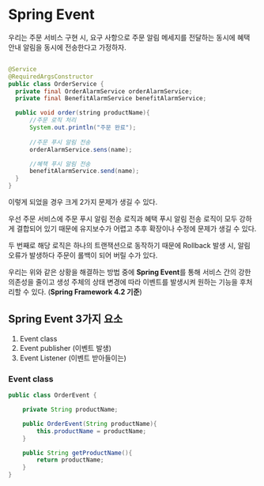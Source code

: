 # Spring Event

우리는 주문 서비스 구현 시, 요구 사항으로 주문 알림 메세지를 전달하는 동시에 혜택 안내 알림을 동시에 전송한다고 가정하자.

```java

@Service
@RequiredArgsConstructor
public class OrderService {
  private final OrderAlarmService orderAlarmService;
  private final BenefitAlarmService benefitAlarmService;

  public void order(string productName){
      //주문 로직 처리
      System.out.println("주문 완료");
  
      //주문 푸시 알림 전송
      orderAlarmService.sens(name);

      //혜책 푸시 알림 전송
      benefitAlarmService.send(name);
  }
}


```

이렇게 되었을 경우 크게 2가지 문제가 생길 수 있다. 

우선 주문 서비스에 주문 푸시 알림 전송 로직과 혜택 푸시 알림 전송 로직이 모두 강하게 결합되어 있기 때문에 유지보수가 어렵고 추후 확장이나 수정에 문제가 생길 수 있다.

두 번째로 해당 로직은 하나의 트랜잭션으로 동작하기 때문에 Rollback 발생 시, 알림 오류가 발생하다 주문이 롤백이 되어 버릴 수가 있다. 

우리는 위와 같은 상황을 해결하는 방법 중에 **Spring Event**를 통해 서비스 간의 강한 의존성을 줄이고 생성 주체의 상태 변경에 따라 이벤트를 발생시켜 원하는 기능을 후처리할 수 있다. (**Spring Framework 4.2 기준**)


## Spring Event 3가지 요소

1. Event class
2. Event publisher (이벤트 발생)
3. Event Listener (이벤트 받아들이는)


### Event class

```java
public class OrderEvent {

    private String productName;

    public OrderEvent(String productName){
        this.productName = productName;
    }

    public String getProductName(){
        return productName;
    }
}


```
